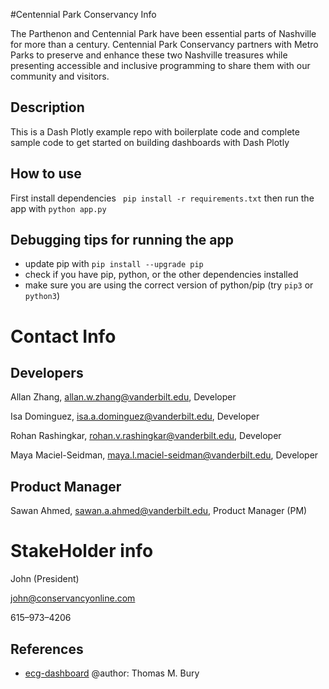 
#Centennial Park Conservancy Info

The Parthenon and Centennial Park have been essential parts of Nashville for more than a century.
Centennial Park Conservancy partners with Metro Parks to preserve and enhance these two Nashville
treasures while presenting accessible and inclusive programming to share them with our community and visitors.

## Description
This is a Dash Plotly example repo with boilerplate code and complete sample code to get started on 
building dashboards with Dash Plotly

## How to use
First install dependencies
``` pip install -r requirements.txt```
then run the app with
```python app.py```

## Debugging tips for running the app
- update pip with ```pip install --upgrade pip```
- check if you have pip, python, or the other dependencies installed
- make sure you are using the correct version of python/pip (try ```pip3``` or ```python3```)


# Contact Info

## Developers

Allan Zhang, [allan.w.zhang@vanderbilt.edu](mailto:allan.w.zhang@vanderbilt.edu), Developer

Isa Dominguez, [isa.a.dominguez@vanderbilt.edu](mailto:isa.a.dominguez@vanderbilt.edu), Developer

Rohan Rashingkar, [rohan.v.rashingkar@vanderbilt.edu](mailto:rohan.v.rashingkar@vanderbilt.edu), Developer

Maya Maciel-Seidman, [maya.l.maciel-seidman@vanderbilt.edu](mailto:maya.l.maciel-seidman@vanderbilt.edu), Developer

## Product Manager

Sawan Ahmed, [sawan.a.ahmed@vanderbilt.edu](mailto:sawan.a.ahmed@vanderbilt.edu), Product Manager (PM)


# StakeHolder info

John (President)

john@conservancyonline.com

615–973–4206


## References
- [ecg-dashboard](https://github.com/ThomasMBury/ecg-dashboard) @author: Thomas M. Bury
